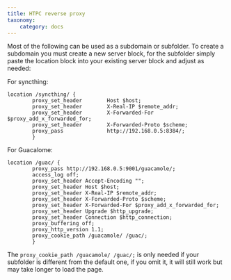 ```yaml
---
title: HTPC reverse proxy
taxonomy:
    category: docs
---
```


Most of the following can be used as a subdomain or subfolder. To create a subdomain you must create a new server block, for the subfolder simply paste the location block into your existing server block and adjust as needed:

For syncthing:
```
location /syncthing/ {
        proxy_set_header        Host $host;
        proxy_set_header        X-Real-IP $remote_addr;
        proxy_set_header        X-Forwarded-For $proxy_add_x_forwarded_for;
        proxy_set_header        X-Forwarded-Proto $scheme;
        proxy_pass              http://192.168.0.5:8384/;
        }
```
For Guacalome:
```
location /guac/ {
        proxy_pass http://192.168.0.5:9001/guacamole/;
        access_log off;
        proxy_set_header Accept-Encoding "";
        proxy_set_header Host $host;
        proxy_set_header X-Real-IP $remote_addr;
        proxy_set_header X-Forwarded-Proto $scheme;
        proxy_set_header X-Forwarded-For $proxy_add_x_forwarded_for;
        proxy_set_header Upgrade $http_upgrade;
        proxy_set_header Connection $http_connection;
        proxy_buffering off;
        proxy_http_version 1.1;
        proxy_cookie_path /guacamole/ /guac/;
        }
```

The `proxy_cookie_path /guacamole/ /guac/;` is only needed if your subfolder is different from the default one, if you omit it, it will still work but may take longer to load the page.